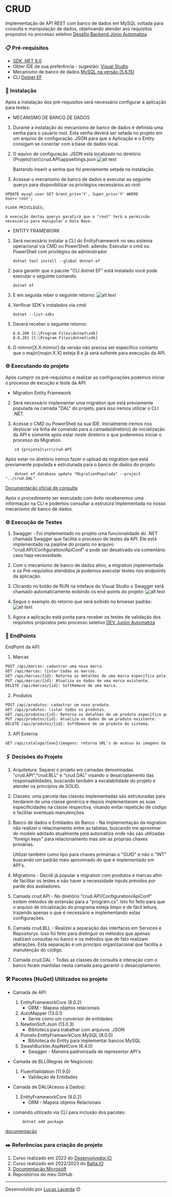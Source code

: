 # CRUD

Implementação de API REST com banco de dados em MySQL voltada para consulta e manipulação de dados, objetivando atender aos requisitos propostos no processo seletivo [Desafio Backend Júnio Automatiza](https://github.com/devfabricioalmeida/backend-csharp-automatiza/blob/main/README.md)

### 📋 Pré-requisitos

* [SDK .NET 8.0](https://dotnet.microsoft.com/en-us/download)
* Obter IDE de sua preferência - sugestão: [Visual Studio](https://visualstudio.microsoft.com/pt-br/downloads/) 
* Mecanismo de banco de dados [MySQL na versão (5.6.15)](https://drive.google.com/file/d/1q8n2wMvh1y_3-rXSQ1yDMLTyhDSwgL5D/view?usp=sharing)
* CLI [Dotnet EF](https://learn.microsoft.com/pt-br/ef/core/get-started/overview/install) 
 
 
 
### 🔧 Instalação

Após a instalação dos pré-requisitos será necessário configurar a aplicação para testes:

* MECANISMO DE BANCO DE DADOS
    
1. Durante a instalação do mecanismo de banco de dados é definida uma senha para o usuário root. Esta senha deverá ser setada no projeto em um arquivo de configuração .JSON para que a Aplicação e o Entity consigam se conectar com a base de dados local.

2. O aquivo de configuração .JSON está localizado no diretório {Projeto}\src\crud.API\appsettings.json
    ![alt text](\assets\readmeAssets\configBD1.png)
    
    Bastando inserir a senha que foi previamente setada na instalação.

    
3. Acessar o mecanismo de banco de dados e executar as seguinte querys para disponibilizar os privilégios necessários ao root:

```
UPDATE mysql.user SET Grant_priv='Y', Super_priv='Y' WHERE User='root';

FLUSH PRIVILEGES;
```  
    A execução destas querys garatirá que o "root" terá a permissão necessária para manipular o Data Base.


* ENTITY FRAMEWORK

1. Será necessário instalar a CLI do EntityFramework no seu sistema operacional via CMD ou PowerShell. 
adendo: Executar o cmd ou PowerShell com privilégios de administrador

    ```
    dotnet tool install --global dotnet-ef
    ```  
2. para garantir que o pacote "CLI dotnet EF" está instalado você pode executar o seguinte comando:

    ```
    dotnet ef
    ```  
3. E em seguida reber o seguinte retorno:
![alt text](\assets\readmeAssets\dotnetEF.png)

4. Verificar SDK's instalados via cmd:

    ```
    dotnet --list-sdks
    ```  
5. Deverá receber o seguinte retorno:

    ```
    8.0.200 [C:\Program Files\dotnet\sdk]
    8.0.201 [C:\Program Files\dotnet\sdk]
    ``` 
6. O minnor[X.X.minnor] da versão não precisa ser específico contanto que o major[major.X.X] esteja 8 e já será sufiente para execução da API.

 
 
 
 
### ⚙️ Executando do projeto

Após cumprir os pré-requisitos e realizar as configurações podemos iniciar o processo de excução e teste da API: 

* Migration Entity Framework
    
2. Será necessário implementar uma migration que está previamente populada na camada "DAL" do projeto, para isso iremos utilizar o CLI .NET.

3. Acesse o CMD ou PowerShell na sua IDE. Inicialmente iremos nos deslocar via linha de comando para a camada(diretório) de inicialização da API e somente após estar neste diretório e que poderemos iniciar o processo da Migration.

```
    cd {projeto}\src\crud.API
``` 
Após estar no diretório iremos fazer o upload da migration que está previamente populada e estruturada para o banco de dados do projeto

```
    dotnet ef database update "MigrationPopulada" --project "../crud.DAL"
``` 
[Documentação oficial de consulta](https://learn.microsoft.com/en-us/ef/core/managing-schemas/migrations)

Após o procedimento ser executado com êxito receberemos uma informação na CLI e podemos consultar a estrutura implementada no nosso mecanismo de banco de dados.

 
 
 
 
### ⚙️ Execução de Testes

1. Swagger - Foi implementado no projeto uma funcionalidade do .NET chamada Swagger que facilita o processo de testes da API. Ele está implementado na paipline do projeto no arquivo "crud.API/Configuration/ApiConf" e pode ser desativado via comentário caso haja necessidade.

2. Com o mecanismo de banco de dados ativo, a migration implementada e os Pré-requisitos atendidos já podemos executar testes nos endpoints da aplicação.

3. Clicando no botão de RUN na inteface do Visual Studio o Swagger será chamado automaticamente exibindo os end-points do projeto:
![alt text](\assets\readmeAssets\runAPI.png)

4. Segue o exemplo do retorno que será exibido no browser padrão:
![alt text](\assets\readmeAssets\swagger.png)


5. Agora a aplicação está ponta para receber os testes de validação dos requisitos propostos pelo processo seletivo [DEV Junior Automatiza](https://github.com/devfabricioalmeida/backend-csharp-automatiza/blob/main/README.md)
 
 
 
 
 
### 🔩 EndPoints

EndPoint da API:

1. Marcas

``` html
POST /api/marcas: cadastrar uma nova marca.
GET /api/marcas: listar todas as marcas.
GET /api/marcas/{id}: Retorna os detalhes de uma marca específica pelo id.
PUT /api/marcas/{id}: Atualiza os dados de uma marca existente.
DELETE /api/marcas/{id}: SoftRemove de uma marca.
```

2. Produtos

``` html
POST /api/produtos: cadastrar um novo produto.
GET /api/produtos: listar todos os produtos.
GET /api/produtos/{id}: Retorna os detalhes de um produto específico pelo id.
PUT /api/produtos/{id}: Atualiza os dados de um produto existente.
DELETE /api/produtos/{id}: SoftRemove de um produto do sistema.
```

3. API Externa

``` html
GET /api/catalogo/{ean}/imagens: retorna URL's de acesso às imagens da API através da inserção do EAN.
```
 
 
 
 
 
### 🖇️ Decisões do Projeto

1. Arquitetura: Separei o projeto em camadas denominadas "crud.API","crud.BLL" e "crud.DAL" visando o desacoplamento das responsabilidades, buscando também a escalabilidade do projeto e atender os princípios de SOLID.


2. Classes: uma parcela das classes implementadas são estruturadas para herdarem de uma classe genérica e depois implementarem as suas especificidades na classe respectiva, visando evitar repetição de código e facilitar eventuais manutenções.


3. Banco de dados e Entidades do Banco - Na implementação da migration não realizei o relacinamento entre as tabelas, buscando me aproximar do modelo adotado atualmente pela automatiza onde não são utilizadas "foreign keys" para relacionamento mas sim as próprias chaves primárias.

    Utilizei também como tipo para chaves primárias o "GUID" e não o "INT" buscando um padrão mais aproximado do que é implementado em API's.


4. Migrations - Decidi já popular a migration com produtos e marcas afim de facilitar os testes e não haver a necessidade inputs prévidos por parde dos avaliadores.


5. Camada crud.API - No diretório "crud.API/Configuration/ApiConf" exitem métodos de extensão para a "program.cs". Isto foi feito para que o arquivo de inicialização do programa esteja limpo e de fácil leitura, trazendo apenas o que é necessário e implementando estas configurações.


6. Camada crud.BLL - Realizei a separação das interfaces em Services e Repositorys. Isso foi feito para distinguir os métodos que apenas realizam consultas no banco e os métodos que de fato realizam alterações. Esta separação é um princípio organizacional que facilita a manutenção do código.


7. Camada crud.DAL - Todas as classes de consulta e interação com o banco foram mantidas nesta camada para garantir o desacoplamento.
 
 
 
 
 
### 🛠️ Pacotes (NuGet) Utilizados no projeto

* Camada de API:

    1. EntityFrameworkCore (8.0.2)
        - ORM - Mapeia objetos relacionais
    2. AutoMapper (13.0.1)
        - Serve como um conversor de entidades
    3. NewtonSoft.Json (13.0.3)
        - Biblioteca para trabalhar com arquivos .JSON
    4. Pomelo.EntityFramworkCore.MySQL (8.0.0)
        - Biblioteca do Entity para implementar bancos MySQL
    5. SwashBuckler.AspNetCore (6.4.0)
        - Swagger - Maneira padronizada de representar API's

* Camada de BLL(Regras de Negócios):
     
    1. FluentValidation (11.9.0)
        - Validação de Entidades

* Camada de DAL(Acesso à Dados):

    1. EntityFrameworkCore (8.0.2)
        - ORM - Mapeia objetos Relacionais


* comando utilizado via CLI para inclusão dos pacotes:
    ```
        dotnet add package
    ```

[documentação](https://learn.microsoft.com/en-us/dotnet/core/tools/dotnet-add-package)





### ✒️ Referências para criação do projeto

1. Curso realizado em 2023 do [Desenvolvedor.IO](https://desenvolvedor.io/)
2. Curso realizado em 2022/2023 do [Balta.IO](https://balta.io/)
3. [Documentação Microsoft](https://learn.microsoft.com/pt-br/aspnet/core/tutorials/first-web-api?view=aspnetcore-8.0&tabs=visual-studio)
4. Repositórios do meu GitHub





---
Desenvolvido por [Lucas Lacerda](https://github.com/LucasLacerda95) 😊
